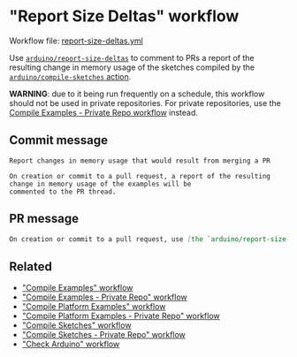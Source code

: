 # "Report Size Deltas" workflow

Workflow file: [report-size-deltas.yml](report-size-deltas.yml)

Use [`arduino/report-size-deltas`](https://github.com/arduino/report-size-deltas) to comment to PRs a report of the resulting change in memory usage of the sketches compiled by the [`arduino/compile-sketches` action](https://github.com/arduino/compile-sketches).

**WARNING**: due to it being run frequently on a schedule, this workflow should not be used in private repositories. For private repositories, use the [Compile Examples - Private Repo workflow](compile-examples-private.md) instead.

## Commit message

```
Report changes in memory usage that would result from merging a PR

On creation or commit to a pull request, a report of the resulting change in memory usage of the examples will be
commented to the PR thread.
```

## PR message

```markdown
On creation or commit to a pull request, use [the `arduino/report-size-deltas` action](https://github.com/arduino/report-size-deltas) to comment a report of the resulting change in memory usage of the examples to the PR thread.
```

## Related

- ["Compile Examples" workflow](compile-examples.md)
- ["Compile Examples - Private Repo" workflow](compile-examples-private.md)
- ["Compile Platform Examples" workflow](compile-platform-examples.md)
- ["Compile Platform Examples - Private Repo" workflow](compile-platform-examples-private.md)
- ["Compile Sketches" workflow](compile-sketches.md)
- ["Compile Sketches - Private Repo" workflow](compile-sketches-private.md)
- ["Check Arduino" workflow](check-arduino.md)
